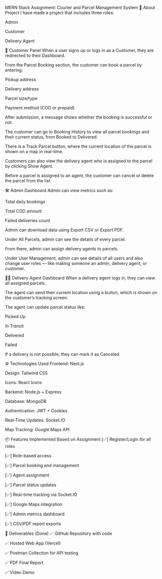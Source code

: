MERN Stack Assignment: Courier and Parcel Management System
🔹 About Project
I have made a project that includes three roles:

Admin

Customer

Delivery Agent

👤 Customer Panel
When a user signs up or logs in as a Customer, they are redirected to their Dashboard.

From the Parcel Booking section, the customer can book a parcel by entering:

Pickup address

Delivery address

Parcel size/type

Payment method (COD or prepaid)

After submission, a message shows whether the booking is successful or not.

The customer can go to Booking History to view all parcel bookings and their current status, from Booked to Delivered.

There is a Track Parcel button, where the current location of the parcel is shown on a map in real-time.

Customers can also view the delivery agent who is assigned to the parcel by clicking Show Agent.

Before a parcel is assigned to an agent, the customer can cancel or delete the parcel from the list.

🛠️ Admin Dashboard
Admin can view metrics such as:

Total daily bookings

Total COD amount

Failed deliveries count

Admin can download data using Export CSV or Export PDF.

Under All Parcels, admin can see the details of every parcel.

From there, admin can assign delivery agents to parcels.

Under User Management, admin can see details of all users and also change user roles — like making someone an admin, delivery agent, or customer.

🚴‍♂️ Delivery Agent Dashboard
When a delivery agent logs in, they can view all assigned parcels.

The agent can send their current location using a button, which is shown on the customer’s tracking screen.

The agent can update parcel status like:

Picked Up

In Transit

Delivered

Failed

If a delivery is not possible, they can mark it as Canceled.

⚙️ Technologies Used
Frontend: Next.js

Design: Tailwind CSS

Icons: React Icons

Backend: Node.js + Express

Database: MongoDB

Authentication: JWT + Cookies

Real-Time Updates: Socket.IO

Map Tracking: Google Maps API

📦 Features Implemented Based on Assignment
[✅] Register/Login for all roles

[✅] Role-based access

[✅] Parcel booking and management

[✅] Agent assignment

[✅] Parcel status updates

[✅] Real-time tracking via Socket.IO

[✅] Google Maps integration

[✅] Admin metrics dashboard

[✅] CSV/PDF report exports

📝 Deliverables (Done)
✅ GitHub Repository with code

✅ Hosted Web App (Vercel)

✅ Postman Collection for API testing

✅ PDF Final Report

✅ Video Demo